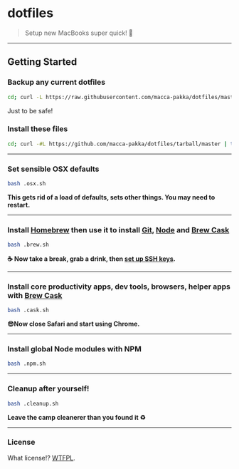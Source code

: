# dotfiles
> Setup new MacBooks super quick! 💯
---

## Getting Started

### Backup any current dotfiles

```bash
cd; curl -L https://raw.githubusercontent.com/macca-pakka/dotfiles/master/.backup.sh > .backup.sh && bash .backup.sh
```

Just to be safe!

### Install these files

```bash
cd; curl -#L https://github.com/macca-pakka/dotfiles/tarball/master | tar -xzv --strip-components 1 --exclude=README.md

```

---

### Set sensible OSX defaults
```bash
bash .osx.sh
```
**This gets rid of a load of defaults, sets other things. You may need to restart.**

---

### Install [Homebrew](http://brew.sh) then use it to install [Git](http://git-scm.com), [Node](http://nodejs.org) and [Brew Cask](http://caskroom.io)


```bash 
bash .brew.sh
```

**☕ Now take a break, grab a drink, then [set up SSH keys](https://help.github.com/articles/adding-a-new-ssh-key-to-your-github-account/).**

---

### Install core productivity apps, dev tools, browsers, helper apps with [Brew Cask](http://caskroom.io)


```bash
bash .cask.sh
```

**😎Now close Safari and start using Chrome.**

---

### Install global Node modules with NPM

```bash
bash .npm.sh
```
---

### Cleanup after yourself!

```bash
bash .cleanup.sh
```

**Leave the camp cleanerer than you found it ♻️**

---

### License
What license!? [WTFPL](http://www.wtfpl.net).
